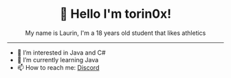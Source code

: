 <h1 align="center">👋 Hello I'm torin0x!</h1>
<p align="center">My name is Laurin, I'm a 18 years old student that likes athletics</p>

<hr>

- 👀 I’m interested in Java and C#
- 🌱 I’m currently learning Java
- 📫 How to reach me: [Discord](https://discord.com/users/353202107161116672)
